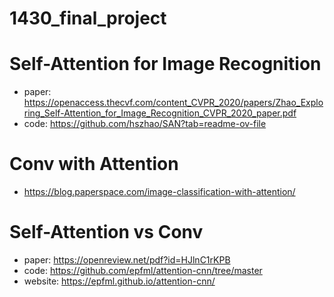 # 1430_final_project

# Self-Attention for Image Recognition
- paper: https://openaccess.thecvf.com/content_CVPR_2020/papers/Zhao_Exploring_Self-Attention_for_Image_Recognition_CVPR_2020_paper.pdf
- code: https://github.com/hszhao/SAN?tab=readme-ov-file

# Conv with Attention
- https://blog.paperspace.com/image-classification-with-attention/

# Self-Attention vs Conv
- paper: https://openreview.net/pdf?id=HJlnC1rKPB
- code: https://github.com/epfml/attention-cnn/tree/master
- website: https://epfml.github.io/attention-cnn/

